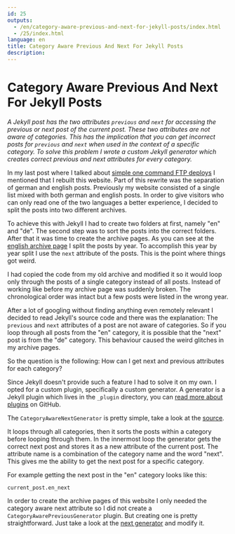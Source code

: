 ```yaml
---
id: 25
outputs:
  - /en/category-aware-previous-and-next-for-jekyll-posts/index.html
  - /25/index.html
language: en
title: Category Aware Previous And Next For Jekyll Posts
description:
---
```

# Category Aware Previous And Next For Jekyll Posts

*A Jekyll post has the two attributes `previous` and `next` for accessing the previous or next post of the current post. These two attributes are not aware of categories. This has the implication that you can get incorrect posts for `previous` and `next` when used in the context of a specific category. To solve this problem I wrote a custom Jekyll generator which creates correct previous and next attributes for every category.*

In my last post where I talked about [simple one command FTP deploys](https://www.stravid.com/en/jekyll-one-command-ftp-deploys/) I mentioned that I rebuilt this website. Part of this rewrite was the separation of german and english posts. Previously my website consisted of a single list mixed with both german and english posts. In order to give visitors who can only read one of the two languages a better experience, I decided to split the  posts into two different archives.

To achieve this with Jekyll I had to create two folders at first, namely "en" and "de". The second step was to sort the posts into the correct folders. After that it was time to create the archive pages. As you can see at the [english archive page](https://www.stravid.com/en/) I split the posts by year. To accomplish this year by year split I use the `next` attribute of the posts. This is the point where things got weird.

I had copied the code from my old archive and modified it so it would loop only through the posts of a single category instead of all posts. Instead of working like before my archive page was suddenly broken. The chronological order was intact but a few posts were listed in the wrong year.

After a lot of googling without finding anything even remotely relevant I decided to read Jekyll's source code and there was the explanation: The `previous` and `next` attributes of a post are not aware of categories. So if you loop through all posts from the "en" category, it is possible that the "next" post is from the "de" category. This behaviour caused the weird glitches in my archive pages.

So the question is the following: How can I get next and previous attributes for each category?

Since Jekyll doesn't provide such a feature I had to solve it on my own. I opted for a custom plugin, specifically a custom generator. A generator is a Jekyll plugin which lives in the `_plugin` directory, you can [read more about plugins](https://github.com/mojombo/jekyll/wiki/Plugins) on GitHub.

The `CategoryAwareNextGenerator` is pretty simple, take a look at the [source](https://gist.github.com/4078840).

It loops through all categories, then it sorts the posts within a category before looping through them. In the innermost loop the generator gets the correct next post and stores it as a new attribute of the current post. The attribute name is a combination of the category name and the word "next". This gives me the ability to get the next post for a specific category.

For example getting the next post in the "en" category looks like this:

`current_post.en_next`

In order to create the archive pages of this website I only needed the category aware next attribute so I did not create a `CategoryAwarePreviousGenerator` plugin. But creating one is pretty straightforward. Just take a look at the [next generator](https://gist.github.com/4078840) and modify it.
